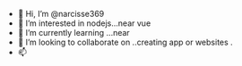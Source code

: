 - 👋 Hi, I’m @narcisse369
- 👀 I’m interested in  nodejs...near vue 
- 🌱 I’m currently learning ...near
- 💞️ I’m looking to collaborate on ..creating app or websites .
- 📫 

<!---
narcisse369/narcisse369 is a ✨ special ✨ repository because its `README.md` (this file) appears on your GitHub profile.
You can click the Preview link to take a look at your changes.
--->
